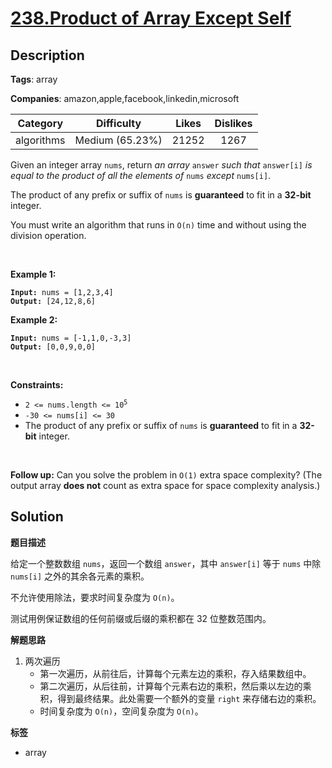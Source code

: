 # [238.Product of Array Except Self](https://leetcode.com/problems/product-of-array-except-self/description/)

## Description

**Tags**: array

**Companies**: amazon,apple,facebook,linkedin,microsoft

|  Category  |   Difficulty    | Likes | Dislikes |
| :--------: | :-------------: | :---: | :------: |
| algorithms | Medium (65.23%) | 21252 |   1267   |

<p>Given an integer array <code>nums</code>, return <em>an array</em> <code>answer</code> <em>such that</em> <code>answer[i]</code> <em>is equal to the product of all the elements of</em> <code>nums</code> <em>except</em> <code>nums[i]</code>.</p>
<p>The product of any prefix or suffix of <code>nums</code> is <strong>guaranteed</strong> to fit in a <strong>32-bit</strong> integer.</p>
<p>You must write an algorithm that runs in&nbsp;<code>O(n)</code>&nbsp;time and without using the division operation.</p>
<p>&nbsp;</p>
<p><strong class="example">Example 1:</strong></p>
<pre><code><strong>Input:</strong> nums = [1,2,3,4]
<strong>Output:</strong> [24,12,8,6]</code></pre><p><strong class="example">Example 2:</strong></p>
<pre><code><strong>Input:</strong> nums = [-1,1,0,-3,3]
<strong>Output:</strong> [0,0,9,0,0]</code></pre>
<p>&nbsp;</p>
<p><strong>Constraints:</strong></p>
<ul>
  <li><code>2 &lt;= nums.length &lt;= 10<sup>5</sup></code></li>
  <li><code>-30 &lt;= nums[i] &lt;= 30</code></li>
  <li>The product of any prefix or suffix of <code>nums</code> is <strong>guaranteed</strong> to fit in a <strong>32-bit</strong> integer.</li>
</ul>
<p>&nbsp;</p>
<p><strong>Follow up:</strong>&nbsp;Can you solve the problem in <code>O(1)</code>&nbsp;extra&nbsp;space complexity? (The output array <strong>does not</strong> count as extra space for space complexity analysis.)</p>

## Solution

**题目描述**

给定一个整数数组 `nums`，返回一个数组 `answer`，其中 `answer[i]` 等于 `nums` 中除 `nums[i]` 之外的其余各元素的乘积。

不允许使用除法，要求时间复杂度为 `O(n)`。

测试用例保证数组的任何前缀或后缀的乘积都在 32 位整数范围内。

**解题思路**

1. 两次遍历
   - 第一次遍历，从前往后，计算每个元素左边的乘积，存入结果数组中。
   - 第二次遍历，从后往前，计算每个元素右边的乘积，然后乘以左边的乘积，得到最终结果。此处需要一个额外的变量 `right` 来存储右边的乘积。
   - 时间复杂度为 `O(n)`，空间复杂度为 `O(n)`。

**标签**

- array
